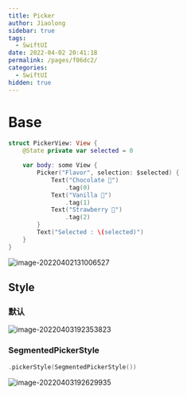 ```yaml
---
title: Picker
author: Jiaolong
sidebar: true
tags: 
  - SwiftUI
date: 2022-04-02 20:41:18
permalink: /pages/f06dc2/
categories: 
  - SwiftUI
hidden: true
---
```


# Base

```swift
struct PickerView: View {
    @State private var selected = 0

    var body: some View {
        Picker("Flavor", selection: $selected) {
            Text("Chocolate 🍫")
                .tag(0)
            Text("Vanilla 🍦")
                .tag(1)
            Text("Strawberry 🍓")
                .tag(2)
        }
        Text("Selected : \(selected)")
    }
}
```

![image-20220402131006527](https://s2.loli.net/2022/04/03/3iBTOYUDgIz1our.png)

## Style

### 默认

![image-20220403192353823](https://s2.loli.net/2022/04/03/UWzvtwmp2BRlcP3.png)

### SegmentedPickerStyle

```swift
.pickerStyle(SegmentedPickerStyle())
```

![image-20220403192629935](https://s2.loli.net/2022/04/03/Kv2eHto4fdF19WX.png)
